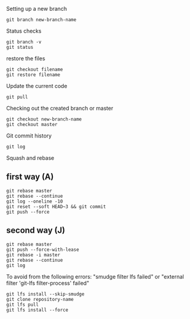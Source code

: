 Setting up a new branch
```
git branch new-branch-name
```
Status checks
```
git branch -v
git status
```
restore the files
```
git checkout filename
git restore filename
```
Update the current code
```
git pull
```
Checking out the created branch or master
```
git checkout new-branch-name
git checkout master
```
Git commit history
```
git log
```
Squash and rebase
## first way (A)
```
git rebase master
git rebase --continue
git log --oneline -10
git reset --soft HEAD~3 && git commit
git push --force
```
## second way (J)
```
git rebase master
git push --force-with-lease
git rebase -i master
git rebase --continue
git log
```
To avoid from the following errors: "smudge filter lfs failed" or "external filter 'git-lfs filter-process' failed"
```
git lfs install --skip-smudge
git clone repository-name
git lfs pull
git lfs install --force
```
